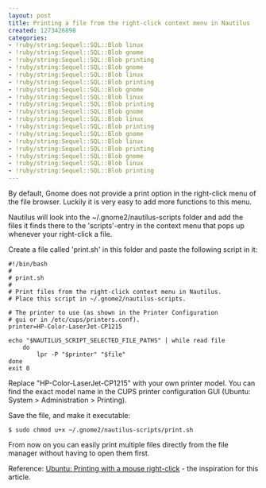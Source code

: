 ```yaml
---
layout: post
title: Printing a file from the right-click context menu in Nautilus
created: 1273426898
categories:
- !ruby/string:Sequel::SQL::Blob linux
- !ruby/string:Sequel::SQL::Blob gnome
- !ruby/string:Sequel::SQL::Blob printing
- !ruby/string:Sequel::SQL::Blob gnome
- !ruby/string:Sequel::SQL::Blob linux
- !ruby/string:Sequel::SQL::Blob printing
- !ruby/string:Sequel::SQL::Blob gnome
- !ruby/string:Sequel::SQL::Blob linux
- !ruby/string:Sequel::SQL::Blob printing
- !ruby/string:Sequel::SQL::Blob gnome
- !ruby/string:Sequel::SQL::Blob linux
- !ruby/string:Sequel::SQL::Blob printing
- !ruby/string:Sequel::SQL::Blob gnome
- !ruby/string:Sequel::SQL::Blob linux
- !ruby/string:Sequel::SQL::Blob printing
- !ruby/string:Sequel::SQL::Blob gnome
- !ruby/string:Sequel::SQL::Blob linux
- !ruby/string:Sequel::SQL::Blob printing
---
```

By default, Gnome does not provide a print option in the right-click menu of the file browser. Luckily it is very easy to add more functions to this menu.
<!--break-->
Nautilus will look into the ~/.gnome2/nautilus-scripts folder and add the files it finds there to the 'scripts'-entry in the context menu that pops up whenever your right-click a file.

Create a file called 'print.sh' in this folder and paste the following script in it:

```shell
#!/bin/bash
#
# print.sh
#
# Print files from the right-click context menu in Nautilus.
# Place this script in ~/.gnome2/nautilus-scripts.

# The printer to use (as shown in the Printer Configuration
# gui or in /etc/cups/printers.conf).
printer=HP-Color-LaserJet-CP1215

echo "$NAUTILUS_SCRIPT_SELECTED_FILE_PATHS" | while read file
	do
		lpr -P "$printer" "$file"
done
exit 0
```

Replace "HP-Color-LaserJet-CP1215" with your own printer model. You can find the exact model name in the CUPS printer configuration GUI (Ubuntu: System > Administration > Printing).

Save the file, and make it executable:

```shell
$ sudo chmod u+x ~/.gnome2/nautilus-scripts/print.sh
```

From now on you can easily print multiple files directly from the file manager without having to open them first.


Reference:
<a href="http://aloshbennett.wordpress.com/2008/08/12/ubuntu-printing-with-a-mouse-right-click/">Ubuntu: Printing with a mouse right-click</a> - the inspiration for this article.
